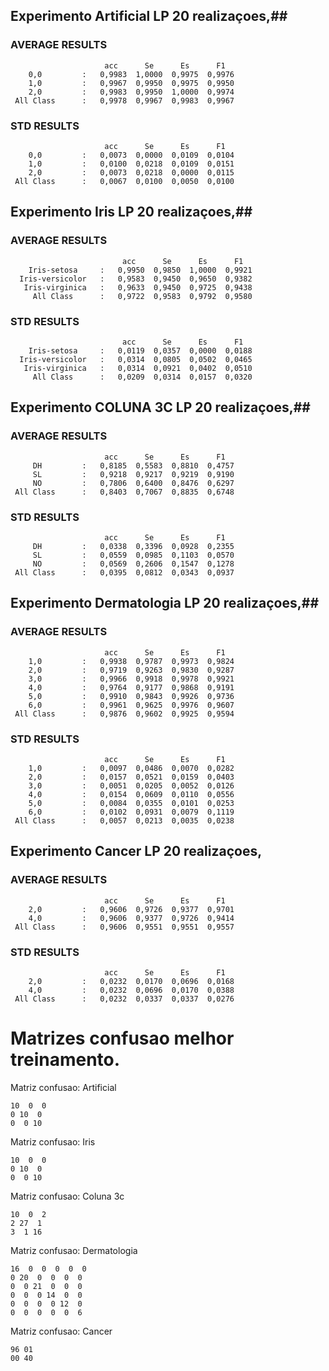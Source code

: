 ##  Experimento Artificial LP 20 realizaçoes,##
### AVERAGE RESULTS ####
                     	 acc  	  Se  	  Es  	  F1  
        0,0         : 	0,9983	1,0000	0,9975	0,9976
        1,0         : 	0,9967	0,9950	0,9975	0,9950
        2,0         : 	0,9983	0,9950	1,0000	0,9974
     All Class      :	0,9978	0,9967	0,9983	0,9967

### STD RESULTS ####
                     	 acc  	  Se  	  Es  	  F1  
        0,0         : 	0,0073	0,0000	0,0109	0,0104
        1,0         : 	0,0100	0,0218	0,0109	0,0151
        2,0         : 	0,0073	0,0218	0,0000	0,0115
     All Class      :	0,0067	0,0100	0,0050	0,0100



##  Experimento Iris LP 20 realizaçoes,##
### AVERAGE RESULTS ####
                             acc  	  Se  	  Es  	  F1  
        Iris-setosa     : 	0,9950	0,9850	1,0000	0,9921
      Iris-versicolor   : 	0,9583	0,9450	0,9650	0,9382
       Iris-virginica   : 	0,9633	0,9450	0,9725	0,9438
         All Class      :	0,9722	0,9583	0,9792	0,9580

### STD RESULTS ####
                             acc  	  Se  	  Es  	  F1  
        Iris-setosa     : 	0,0119	0,0357	0,0000	0,0188
      Iris-versicolor   : 	0,0314	0,0805	0,0502	0,0465
       Iris-virginica   : 	0,0314	0,0921	0,0402	0,0510
         All Class      :	0,0209	0,0314	0,0157	0,0320



##  Experimento COLUNA 3C LP 20 realizaçoes,##
### AVERAGE RESULTS ####
                     	 acc  	  Se  	  Es  	  F1  
         DH         : 	0,8185	0,5583	0,8810	0,4757
         SL         : 	0,9218	0,9217	0,9219	0,9190
         NO         : 	0,7806	0,6400	0,8476	0,6297
     All Class      :	0,8403	0,7067	0,8835	0,6748

### STD RESULTS ####
                     	 acc  	  Se  	  Es  	  F1  
         DH         : 	0,0338	0,3396	0,0928	0,2355
         SL         : 	0,0559	0,0985	0,1103	0,0570
         NO         : 	0,0569	0,2606	0,1547	0,1278
     All Class      :	0,0395	0,0812	0,0343	0,0937



##  Experimento Dermatologia LP 20 realizaçoes,##
### AVERAGE RESULTS ####
                     	 acc  	  Se  	  Es  	  F1  
        1,0         : 	0,9938	0,9787	0,9973	0,9824
        2,0         : 	0,9719	0,9263	0,9830	0,9287
        3,0         : 	0,9966	0,9918	0,9978	0,9921
        4,0         : 	0,9764	0,9177	0,9868	0,9191
        5,0         : 	0,9910	0,9843	0,9926	0,9736
        6,0         : 	0,9961	0,9625	0,9976	0,9607
     All Class      :	0,9876	0,9602	0,9925	0,9594

### STD RESULTS ####
                     	 acc  	  Se  	  Es  	  F1  
        1,0         : 	0,0097	0,0486	0,0070	0,0282
        2,0         : 	0,0157	0,0521	0,0159	0,0403
        3,0         : 	0,0051	0,0205	0,0052	0,0126
        4,0         : 	0,0154	0,0609	0,0110	0,0556
        5,0         : 	0,0084	0,0355	0,0101	0,0253
        6,0         : 	0,0102	0,0931	0,0079	0,1119
     All Class      :	0,0057	0,0213	0,0035	0,0238

##  Experimento Cancer LP 20 realizaçoes,
### AVERAGE RESULTS 
                     	 acc  	  Se  	  Es  	  F1  
        2,0         : 	0,9606	0,9726	0,9377	0,9701
        4,0         : 	0,9606	0,9377	0,9726	0,9414
     All Class      :	0,9606	0,9551	0,9551	0,9557
 
### STD RESULTS 
                     	 acc  	  Se  	  Es  	  F1  
        2,0         : 	0,0232	0,0170	0,0696	0,0168
        4,0         : 	0,0232	0,0696	0,0170	0,0388
     All Class      :	0,0232	0,0337	0,0337	0,0276


# Matrizes confusao melhor treinamento.
Matriz confusao: Artificial

    10  0  0 
    0 10  0 
    0  0 10  

Matriz confusao: Iris 

    10  0  0 
    0 10  0 
    0  0 10  

Matriz confusao: Coluna 3c

    10  0  2 
    2 27  1 
    3  1 16  

Matriz confusao: Dermatologia 

    16  0  0  0  0  0 
    0 20  0  0  0  0 
    0  0 21  0  0  0 
    0  0  0 14  0  0 
    0  0  0  0 12  0 
    0  0  0  0  0  6  
    
Matriz confusao: Cancer 

    96 01
    00 40   